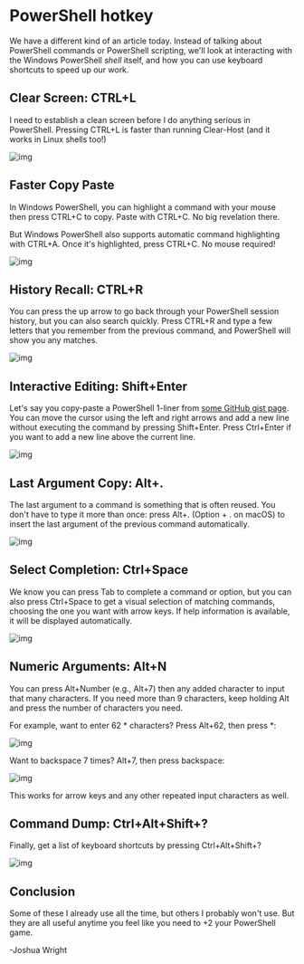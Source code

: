 # PowerShell hotkey

We have a different kind of an article today. Instead of talking about PowerShell commands or PowerShell scripting, we'll look at interacting with the Windows PowerShell *shell* itself, and how you can use keyboard shortcuts to speed up our work.

## Clear Screen: CTRL+L

I need to establish a clean screen before I do anything serious in PowerShell. Pressing CTRL+L is faster than running Clear-Host (and it works in Linux shells too!)

![img](https://images.contentstack.io/v3/assets/blt36c2e63521272fdc/blt906d9d5231997ca4/62d4b6290d8ac2360dc725bc/powershell-ctrl-l.gif)

## Faster Copy Paste

In Windows PowerShell, you can highlight a command with your mouse then press CTRL+C to copy. Paste with CTRL+C. No big revelation there.

But Windows PowerShell also supports automatic command highlighting with CTRL+A. Once it's highlighted, press CTRL+C. No mouse required!

![img](https://images.contentstack.io/v3/assets/blt36c2e63521272fdc/bltd93975cbf1953547/62d4b629d612b23647236d70/powershell-ctrl-a.gif)

## History Recall: CTRL+R

You can press the up arrow to go back through your PowerShell session history, but you can also search quickly. Press CTRL+R and type a few letters that you remember from the previous command, and PowerShell will show you any matches.

![img](https://images.contentstack.io/v3/assets/blt36c2e63521272fdc/blt7fa441918adc926c/62d4b62907121b35836b7bed/powershell-ctrl-r.gif)

## Interactive Editing: Shift+Enter

Let's say you copy-paste a PowerShell 1-liner from [some GitHub gist page](https://gist.github.com/joswr1ght/c557f8627832d54458c810e43be9c055). You can move the cursor using the left and right arrows and add a new line without executing the command by pressing Shift+Enter. Press Ctrl+Enter if you want to add a new line above the current line.

![img](https://images.contentstack.io/v3/assets/blt36c2e63521272fdc/blt5c92ba63bf69624d/62d4b62a429ac43379ca46a0/powershell-shift-enter.gif)

## Last Argument Copy: Alt+.

The last argument to a command is something that is often reused. You don't have to type it more than once: press Alt+. (Option + . on macOS) to insert the last argument of the previous command automatically.

![img](https://images.contentstack.io/v3/assets/blt36c2e63521272fdc/bltc70a615e74ae02d3/62d4b629b8a7f1380fcd4840/powershell-alt-dot.gif)

## Select Completion: Ctrl+Space

We know you can press Tab to complete a command or option, but you can also press Ctrl+Space to get a visual selection of matching commands, choosing the one you want with arrow keys. If help information is available, it will be displayed automatically.

![img](https://images.contentstack.io/v3/assets/blt36c2e63521272fdc/blt448417476237abc8/62d4b62a5648fd328b89f75b/powershell-ctrl-space.gif)

## Numeric Arguments: Alt+N

You can press Alt+Number (e.g., Alt+7) then any added character to input that many characters. If you need more than 9 characters, keep holding Alt and press the number of characters you need.

For example, want to enter 62 * characters? Press Alt+62, then press *:

![img](https://images.contentstack.io/v3/assets/blt36c2e63521272fdc/blt3aef92f4df4fd604/62d4b629181754349ea32f40/powershell-alt-62-asterisk.gif)

Want to backspace 7 times? Alt+7, then press backspace:

![img](https://images.contentstack.io/v3/assets/blt36c2e63521272fdc/blt4f18dbbdb30f7421/62d4b62927582a3696ad5865/powershell-alt-7-backspace.gif)

This works for arrow keys and any other repeated input characters as well.

## Command Dump: Ctrl+Alt+Shift+?

Finally, get a list of keyboard shortcuts by pressing Ctrl+Alt+Shift+?

![img](https://images.contentstack.io/v3/assets/blt36c2e63521272fdc/blta52aa24930ba31da/62d4b62b6dcb57349d32f194/powershell-ctrl-alt-shift-question.gif)

## Conclusion

Some of these I already use all the time, but others I probably won't use. But they are all useful anytime you feel like you need to +2 your PowerShell game.



-Joshua Wright